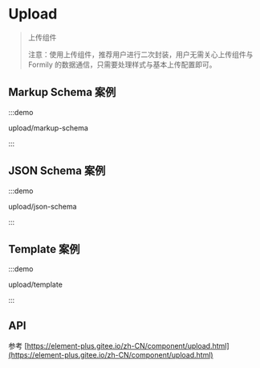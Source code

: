 # Upload

> 上传组件
>
> 注意：使用上传组件，推荐用户进行二次封装，用户无需关心上传组件与 Formily 的数据通信，只需要处理样式与基本上传配置即可。

## Markup Schema 案例

:::demo

upload/markup-schema

:::

## JSON Schema 案例

:::demo

upload/json-schema

:::

## Template 案例

:::demo

upload/template

:::

## API

参考 [https://element-plus.gitee.io/zh-CN/component/upload.html](https://element-plus.gitee.io/zh-CN/component/upload.html)
